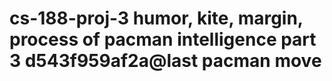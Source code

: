 # cs-188-proj-3 humor, kite, margin, process of pacman intelligence part 3 d543f959af2a@last pacman move
